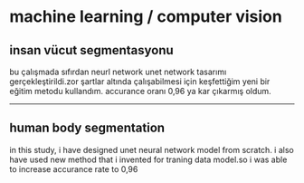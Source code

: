 
# machine learning / computer vision

## insan vücut segmentasyonu

bu çalışmada sıfırdan  neurl network unet network tasarımı gerçekleştirildi.zor şartlar altında çalışabilmesi için  keşfettiğim yeni bir eğitim metodu kullandım. accurance oranı 0,96 ya kar çıkarmış oldum.

-------------------------------------------------------------------------------------
## human body segmentation
in this study, i have designed unet neural network model from scratch. i also have used new method that i invented for traning data model.so i was able to  increase accurance rate to 0,96
